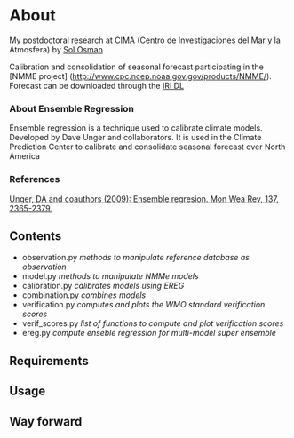 # About #
My postdoctoral research at [CIMA](http://www.cima.fcen.uba.ar/) (Centro de Investigaciones del Mar y la Atmosfera) by [Sol Osman](https://www.researchgate.net/profile/Marisol_Osman)

Calibration and consolidation of seasonal forecast participating in the [NMME project] (http://www.cpc.ncep.noaa.gov.gov/products/NMME/). Forecast can be downloaded through the [IRI DL](iridl.ldeo.columbia.edu/SOURCES/.Models/.NMME)


### About Ensemble Regression ###

Ensemble regression is a technique used to calibrate climate models. Developed by Dave Unger and collaborators. It is used in the Climate Prediction Center to calibrate and consolidate seasonal forecast over North America

### References ###

[Unger, DA and coauthors (2009): Ensemble regresion. Mon Wea Rev, 137, 2365-2379.](https://doi.org/10.1175)

 
## Contents ##

* observation.py
	_methods to manipulate reference database as observation_
* model.py
	_methods to manipulate NMMe models_	
* calibration.py 
	_calibrates models using EREG_
* combination.py
	_combines models_
* verification.py
	_computes and plots the WMO standard verification scores_
* verif_scores.py
	_list of functions to compute and plot verification scores_
* ereg.py
	_compute enseble regression for multi-model super ensemble_

## Requirements ##

## Usage ##

## Way forward ##
